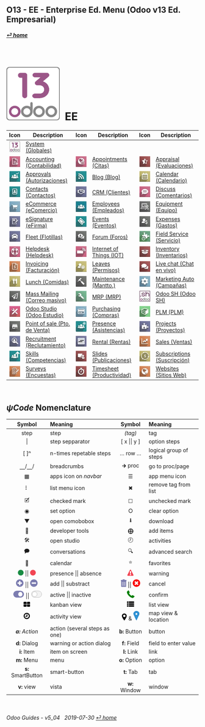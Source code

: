 ## O13 - EE - Enterprise Ed. Menu (Odoo v13 Ed. Empresarial)
#### [_&#x23CE; home_](/README.md)  
  
<br>

# ![o13](/doc/img/odoo13.png) &nbsp;EE
| Icon | Description | Icon | Description | Icon | Description |
| :---: | --- | :---: | --- | :---: | --- |
| ![o13](/doc/img/odoo13.jpg)               | [System (Globales)](/o13/ee/o13/o13-ee-o13-system_wide_guides.md)                     | | | |
| ![acc](/doc/img/account_accountant.jpg)   | [Accounting (Contabilidad)](/o13/ee/acc/o13-ee-acc-accounting_guides.md)              | ![apt](/doc/img/appointments.jpg)         | [Appointments (Citas)](/o13/ee/apt/o13-ee-apt-appointments_guides.md)                 | ![apr](/doc/img/hr_appraisal.jpg)         | [Appraisal (Evaluaciones)](/o13/ee/apr/o13-ee-apr-appraisal_guides.md)                |
| ![apv](/doc/img/approval.jpg)             | [Approvals (Autorizaciones)](/o13/ee/apv/o13-ee-apv-approvals_guides.md)              | ![blg](/doc/img/website_blog.jpg)         | [Blog (Blog)](/o13/ee/blg/o13-ee-blg-blog_guides.md)                                  | ![cal](/doc/img/calendar.jpg)             | [Calendar (Calendario)](/o13/ee/cal/o13-ee-cal-calendar_guides.md)                    |
| ![ctc](/doc/img/contacts.jpg)             | [Contacts (Contactos)](/o13/ee/ctc/o13-ee-ctc-contacts_guides.md)                     | ![crm](/doc/img/crm.jpg)                  | [CRM (Clientes)](/o13/ee/crm/o13-ee-crm-crm_guides.md)                                | ![dsc](/doc/img/discuss.jpg)              | [Discuss (Comentarios)](/o13/ee/dsc/o13-ee-dsc-discuss_guides.md)                     |
| ![eco](/doc/img/website_sale.jpg)         | [eCommerce (eComercio)](/o13/ee/eco/o13-ee-eco-ecommerce_guides.md)                   | ![emp](/doc/img/hr_employees.jpg)         | [Employees (Empleados)](/o13/ee/emp/o13-ee-emp-employees_guides.md)                   | ![equ](/doc/img/equipment.jpg)            | [Equipment (Equipo)](/o13/ee/equ/o13-ee-equ-equipment_guides.md)                      |
| ![esg](/doc/img/website_sign.jpg)         | [eSignature (eFirma)](/o13/ee/esg/o13-ee-esg-esignature_guides.md)                    | ![eve](/doc/img/event.jpg)                | [Events (Eventos)](/o13/ee/eve/o13-ee-eve-events_guides.md)                           | ![exp](/doc/img/hr_expense.jpg)           | [Expenses (Gastos)](/o13/ee/exp/o13-ee-exp-expenses_guides.md)                        |
| ![flt](/doc/img/fleet.jpg)                | [Fleet (Flotillas)](/o13/ee/flt/o13-ee-flt-fleet_guides.md)                           | ![for](/doc/img/website_forum.jpg)        | [Forum (Foros)](/o13/ee/for/o13-ee-for-forum_guides.md)                               | ![fsv](/doc/img/field_service.jpg)        | [Field Service (Servicio)](/o13/ee/fsv/o13-ee-fsv-field_service_guides.md)            |
| ![hdk](/doc/img/helpdesk.jpg)             | [Helpdesk (Helpdesk)](/o13/ee/hdk/o13-ee-hdk-helpdesk_guides.md)                      | ![iot](/doc/img/iot.jpg)                  | [Internet of Things (IOT)](/o13/ee/iot/o13-ee-iot-internet_of_things_guides.md)       | ![inv](/doc/img/stock.jpg)                | [Inventory (Inventarios)](/o13/ee/inv/o13-ee-inv-inventory_guides.md)                 |
| ![ivc](/doc/img/account_invoicing.jpg)    | [Invoicing (Facturación)](/o13/ee/ivc/o13-ee-ivc-invoicing_guides.md)                 | ![lvs](/doc/img/leaves.jpg)               | [Leaves (Permisos)](/o13/ee/lvs/o13-ee-lvs-leaves_guides.md)                          | ![lvc](/doc/img/im_livechat.jpg)          | [Live chat (Chat en vivo)](/o13/ee/lch/o13-ee-lch-live_chat_guides.md)                |
| ![lun](/doc/img/lunch.jpg)                | [Lunch (Comidas)](/o13/ee/lun/o13-ee-lun-lunch_guides.md)                             | ![mnt](/doc/img/maintenance.jpg)          | [Maintenance (Mantto.)](/o13/ee/mnt/o13-ee-mnt-maintenance_guides.md)                  | ![mka](/doc/img/marketing_automation.jpg) | [Marketing Auto (Campañas)](/o13/ee/mka/o13-ee-mka-marketing_automation_guides.md)    |
| ![msm](/doc/img/mass_mailing.jpg)         | [Mass Mailing (Correo masivo)](/o13/ee/msm/o13-ee-msm-mass_marketing_guides.md)       | ![mrp](/doc/img/mrp.jpg)                  | [MRP (MRP)](/o13/ee/mrp/o13-ee-mrp-mrp_guides.md)                                     | ![osh](/doc/img/odoosh.jpg)               | [Odoo SH (Odoo SH)](/o13/ee/osh/o13-ee-osh-odoo_sh_guides.md)                         |
| ![stu](/doc/img/web_studio.jpg)           | [Odoo Studio (Odoo Estudio)](/o13/ee/stu/o13-ee-stu-studio_guides.md)                 | ![pch](/doc/img/purchase.jpg)             | [Purchasing (Compras)](/o13/ee/pch/o13-ee-pch-purchasing_guides.md)                   | ![plm](/doc/img/plm.jpg)                  | [PLM (PLM)](/o13/ee/plm/o13-ee-plm-plm_guides.md)                                     |
| ![pos](/doc/img/point_of_sale.jpg)        | [Point of sale (Pto. de Venta)](/o13/ee/pos/o13-ee-pos-point_of_sale_guides.md)       | ![psc](/doc/img/hr_presence.jpg)          | [Presence (Asistencias)](/o13/ee/psc/o13-ee-psc-presence_guides.md)                   | ![prj](/doc/img/project.jpg)              | [Projects (Proyectos)](/o13/ee/prj/o13-ee-prj-projects_guides.md)                     |
| ![rcr](/doc/img/hr_recruitment.jpg)       | [Recruitment (Reclutamiento)](/o13/ee/rcr/o13-ee-rcr-recruitment_guides.md)           | ![rnt](/doc/img/rental.jpg)               | [Rental (Rentas)](/o13/ee/rnt/o13-ee-rnt-rental_guides.md)                            | ![sls](/doc/img/sale.jpg)                 | [Sales (Ventas)](/o13/ee/sls/o13-ee-sls-sales_guides.md)                              |
| ![skm](/doc/img/hr_skills.jpg)            | [Skills (Competencias)](/o13/ee/skm/o13-ee-skm-skills_guides.md)                      | ![sli](/doc/img/website_slides.jpg)       | [Slides (Publicaciones)](/o13/ee/sli/o13-ee-sli-slides_guides.md)                     | ![sub](/doc/img/sale_subscription.jpg)    | [Subscriptions (Suscripción)](/o13/ee/sub/o13-ee-sub-subscriptions_guides.md)         |
| ![svy](/doc/img/survey.jpg)               | [Surveys (Encuestas)](/o13/ee/svy/o13-ee-svy-survey_guides.md)                        | ![tsh](/doc/img/hr_timesheet.jpg)         | [Timesheet (Productividad)](/o13/ee/tsh/o13-ee-tsh-timesheet_guides.md)               | ![web](/doc/img/website.jpg)              | [Websites (Sitios Web)](/o13/ee/web/o13-ee-web-websites_builder_guides.md)            |

<br>

## _&#x03C8;Code_ Nomenclature
[***Sync***]: # (README)  
[***Sync***]: # (homepCodeBrief_spa)  
[***Sync***]: # (o13-ce-guides_menu)  

| Symbol | Meaning | Symbol | Meaning | 
| :---: | :--- | :---: | :--- |
| step | step | _(tag)_ | tag |
| \| | step sepparator | \[ x \|\| y \] | option steps |
| \[ \]&#x207F; | n-times repetable steps | &#x2026; row &#x2026; | logical group of steps |
| &#x23BD;/&#x23BD;/ | breadcrumbs | &#x1F872; proc | go to proc/page |
| &#x25A6; | apps icon on _navbar_ | &#x2630; | app menu icon |
| &#x2807; | list menu icon | &#x2716; | remove tag from list |
| &#x1F5F9; | checked mark | &#x2610; | unchecked mark |
| &#x25C9; | set option | &#x2B58; | clear option |
| &#x25BC; | open comobobox | **&#x2B73;** | download |
| &#x1F41E; | developer tools | **&#x2A01;** | add items |
| &#x1F6E0; | open studio | &#x1F557; | activities |
| &#x1F5ED; | conversations | &#x1F50D; | advanced search |
| &#x1F4C5; | calendar | &#x2B50; | favorites |
| ![presence_yes](/doc/img/presence_yes.png) \|\| ![presence_no](/doc/img/presence_no.png) | presence \|\| absence | ![warning](/doc/img/warning.png) | warning |
| ![add](/doc/img/button_add.png) \|\| ![sub](/doc/img/button_sub.png) | add \|\| substract | ![trashcan](/doc/img/trashcan.png) \|\| ![cancel](/doc/img/cancel.png) | cancel |
| ![active](/doc/img/active.png) \|\| ![inactive](/doc/img/inactive.png) | active \|\| inactive | ![phone_receiver](/doc/img/phone_receiver.png) | confirm |
| ![view_kanban](/doc/img/view_kanban.png) | kanban view | ![view_list](/doc/img/view_list.png) | list view |
| ![view_activity](/doc/img/view_activity.png) | activity view | ![view_map](/doc/img/view_map.png) & ![map_location](/doc/img/map_location.png) | map view & location|
| _**a:** Action_ | action (several steps as one) | **b:** Button | button |
| **d:** Dialog | warning or action dialog | **f:** Field | field to enter value |
| **i:** Item | item on screen | **l:** Link | link |
| **m:** Menu | menu | **o:** Option | option | 
| **s:** SmartButton | smart-button | **t:** Tab | tab | v:View |
| **v:** view | vista | **w:** Window | window |

<br>  
  
###### Odoo Guides - v5_04 &nbsp; 2019-07-30  [_&#x23CE; home_](/README.md)  
